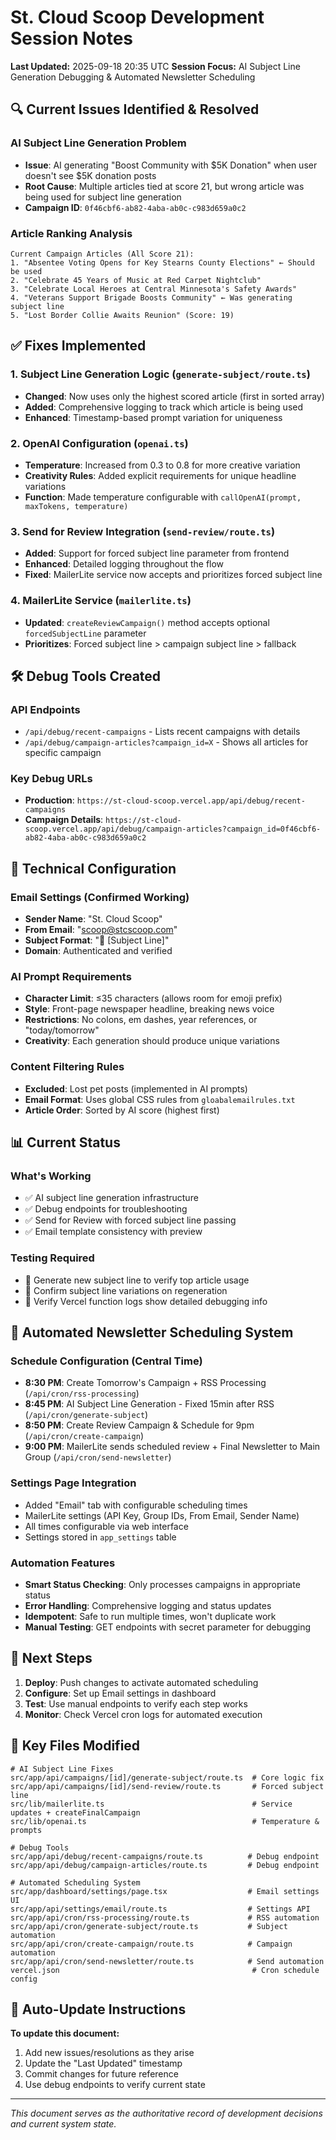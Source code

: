# St. Cloud Scoop Development Session Notes

**Last Updated:** 2025-09-18 20:35 UTC
**Session Focus:** AI Subject Line Generation Debugging & Automated Newsletter Scheduling

## 🔍 Current Issues Identified & Resolved

### AI Subject Line Generation Problem
- **Issue**: AI generating "Boost Community with $5K Donation" when user doesn't see $5K donation posts
- **Root Cause**: Multiple articles tied at score 21, but wrong article was being used for subject line generation
- **Campaign ID**: `0f46cbf6-ab82-4aba-ab0c-c983d659a0c2`

### Article Ranking Analysis
```
Current Campaign Articles (All Score 21):
1. "Absentee Voting Opens for Key Stearns County Elections" ← Should be used
2. "Celebrate 45 Years of Music at Red Carpet Nightclub"
3. "Celebrate Local Heroes at Central Minnesota's Safety Awards"
4. "Veterans Support Brigade Boosts Community" ← Was generating subject line
5. "Lost Border Collie Awaits Reunion" (Score: 19)
```

## ✅ Fixes Implemented

### 1. Subject Line Generation Logic (`generate-subject/route.ts`)
- **Changed**: Now uses only the highest scored article (first in sorted array)
- **Added**: Comprehensive logging to track which article is being used
- **Enhanced**: Timestamp-based prompt variation for uniqueness

### 2. OpenAI Configuration (`openai.ts`)
- **Temperature**: Increased from 0.3 to 0.8 for more creative variation
- **Creativity Rules**: Added explicit requirements for unique headline variations
- **Function**: Made temperature configurable with `callOpenAI(prompt, maxTokens, temperature)`

### 3. Send for Review Integration (`send-review/route.ts`)
- **Added**: Support for forced subject line parameter from frontend
- **Enhanced**: Detailed logging throughout the flow
- **Fixed**: MailerLite service now accepts and prioritizes forced subject line

### 4. MailerLite Service (`mailerlite.ts`)
- **Updated**: `createReviewCampaign()` method accepts optional `forcedSubjectLine` parameter
- **Prioritizes**: Forced subject line > campaign subject line > fallback

## 🛠️ Debug Tools Created

### API Endpoints
- `/api/debug/recent-campaigns` - Lists recent campaigns with details
- `/api/debug/campaign-articles?campaign_id=X` - Shows all articles for specific campaign

### Key Debug URLs
- **Production**: `https://st-cloud-scoop.vercel.app/api/debug/recent-campaigns`
- **Campaign Details**: `https://st-cloud-scoop.vercel.app/api/debug/campaign-articles?campaign_id=0f46cbf6-ab82-4aba-ab0c-c983d659a0c2`

## 🔧 Technical Configuration

### Email Settings (Confirmed Working)
- **Sender Name**: "St. Cloud Scoop"
- **From Email**: "scoop@stcscoop.com"
- **Subject Format**: "🍦 [Subject Line]"
- **Domain**: Authenticated and verified

### AI Prompt Requirements
- **Character Limit**: ≤35 characters (allows room for emoji prefix)
- **Style**: Front-page newspaper headline, breaking news voice
- **Restrictions**: No colons, em dashes, year references, or "today/tomorrow"
- **Creativity**: Each generation should produce unique variations

### Content Filtering Rules
- **Excluded**: Lost pet posts (implemented in AI prompts)
- **Email Format**: Uses global CSS rules from `gloabalemailrules.txt`
- **Article Order**: Sorted by AI score (highest first)

## 📊 Current Status

### What's Working
- ✅ AI subject line generation infrastructure
- ✅ Debug endpoints for troubleshooting
- ✅ Send for Review with forced subject line passing
- ✅ Email template consistency with preview

### Testing Required
- 🔄 Generate new subject line to verify top article usage
- 🔄 Confirm subject line variations on regeneration
- 🔄 Verify Vercel function logs show detailed debugging info

## 🤖 Automated Newsletter Scheduling System

### Schedule Configuration (Central Time)
- **8:30 PM**: Create Tomorrow's Campaign + RSS Processing (`/api/cron/rss-processing`)
- **8:45 PM**: AI Subject Line Generation - Fixed 15min after RSS (`/api/cron/generate-subject`)
- **8:50 PM**: Create Review Campaign & Schedule for 9pm (`/api/cron/create-campaign`)
- **9:00 PM**: MailerLite sends scheduled review + Final Newsletter to Main Group (`/api/cron/send-newsletter`)

### Settings Page Integration
- Added "Email" tab with configurable scheduling times
- MailerLite settings (API Key, Group IDs, From Email, Sender Name)
- All times configurable via web interface
- Settings stored in `app_settings` table

### Automation Features
- **Smart Status Checking**: Only processes campaigns in appropriate status
- **Error Handling**: Comprehensive logging and status updates
- **Idempotent**: Safe to run multiple times, won't duplicate work
- **Manual Testing**: GET endpoints with secret parameter for debugging

## 🚀 Next Steps

1. **Deploy**: Push changes to activate automated scheduling
2. **Configure**: Set up Email settings in dashboard
3. **Test**: Use manual endpoints to verify each step works
4. **Monitor**: Check Vercel cron logs for automated execution

## 📁 Key Files Modified

```
# AI Subject Line Fixes
src/app/api/campaigns/[id]/generate-subject/route.ts  # Core logic fix
src/app/api/campaigns/[id]/send-review/route.ts       # Forced subject line
src/lib/mailerlite.ts                                 # Service updates + createFinalCampaign
src/lib/openai.ts                                     # Temperature & prompts

# Debug Tools
src/app/api/debug/recent-campaigns/route.ts          # Debug endpoint
src/app/api/debug/campaign-articles/route.ts         # Debug endpoint

# Automated Scheduling System
src/app/dashboard/settings/page.tsx                  # Email settings UI
src/app/api/settings/email/route.ts                  # Settings API
src/app/api/cron/rss-processing/route.ts             # RSS automation
src/app/api/cron/generate-subject/route.ts           # Subject automation
src/app/api/cron/create-campaign/route.ts            # Campaign automation
src/app/api/cron/send-newsletter/route.ts            # Send automation
vercel.json                                           # Cron schedule config
```

## 🔄 Auto-Update Instructions

**To update this document:**
1. Add new issues/resolutions as they arise
2. Update the "Last Updated" timestamp
3. Commit changes for future reference
4. Use debug endpoints to verify current state

---
*This document serves as the authoritative record of development decisions and current system state.*